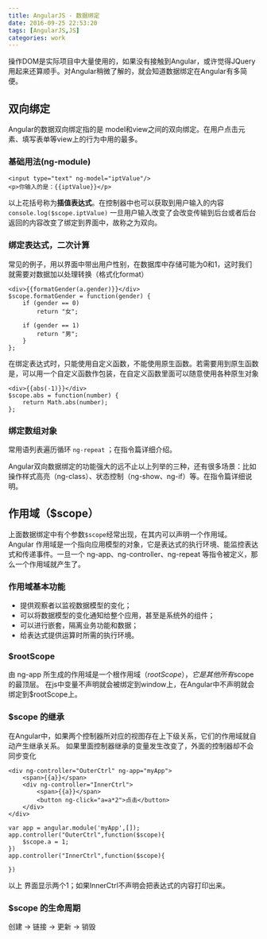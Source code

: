 ```yaml
---
title: AngularJS - 数据绑定 
date: 2016-09-25 22:53:20
tags: [AngularJS,JS]
categories: work
---
```


操作DOM是实际项目中大量使用的，如果没有接触到Angular，或许觉得JQuery用起来还算顺手。对Angular稍微了解的，就会知道数据绑定在Angular有多简便。

<!-- more -->

## 双向绑定
Angular的数据双向绑定指的是 model和view之间的双向绑定。在用户点击元素、填写表单等view上的行为中用的最多。
### 基础用法(ng-module)
```
<input type="text" ng-model="iptValue"/>
<p>你输入的是：{{iptValue}}</p>
```
以上花括号称为**插值表达式**。在控制器中也可以获取到用户输入的内容
`console.log($scope.iptValue)`
一旦用户输入改变了会改变传输到后台或者后台返回的内容改变了绑定到界面中，故称之为双向。

### 绑定表达式，二次计算
常见的例子，用以界面中带出用户性别，在数据库中存储可能为0和1，这时我们就需要对数据加以处理转换（格式化format）
```
<div>{{formatGender(a.gender)}}</div>
$scope.formatGender = function(gender) {
    if (gender == 0)
        return "女";

    if (gender == 1)
        return "男";
    }
};
```
在绑定表达式时，只能使用自定义函数，不能使用原生函数。若需要用到原生函数是，可以用一个自定义函数作包装，在自定义函数里面可以随意使用各种原生对象
```
<div>{{abs(-1)}}</div>
$scope.abs = function(number) {
    return Math.abs(number);    
};
```

### 绑定数组对象
常用语列表遍历循环 `ng-repeat` ；在指令篇详细介绍。  

Angular双向数据绑定的功能强大的远不止以上列举的三种，还有很多场景：比如操作样式高亮（ng-class）、状态控制（ng-show、ng-if）等。在指令篇详细说明。


## 作用域（$scope）
上面数据绑定中有个参数`$scope`经常出现，在其内可以声明一个作用域。
Angular 作用域是一个指向应用模型的对象，它是表达式的执行环境、能监控表达式和传递事件。一旦一个 ng-app、ng-controller、ng-repeat 等指令被定义，那么一个作用域就产生了。
### 作用域基本功能
- 提供观察者以监视数据模型的变化；
- 可以将数据模型的变化通知给整个应用，甚至是系统外的组件；
- 可以进行嵌套，隔离业务功能和数据；
- 给表达式提供运算时所需的执行环境。

### $rootScope
由 ng-app 所生成的作用域是一个根作用域（$rootScope），它是其他所有$scope 的最顶层。
在js中变量不声明就会被绑定到window上，在Angular中不声明就会绑定到$rootScope上。
 
### $scope 的继承
在Angular中，如果两个控制器所对应的视图存在上下级关系，它们的作用域就自动产生继承关系。
如果里面控制器继承的变量发生改变了，外面的控制器却不会同步变化
```
<div ng-controller="OuterCtrl" ng-app="myApp">
    <span>{{a}}</span>
    <div ng-controller="InnerCtrl">
        <span>{{a}}</span> 
        <button ng-click="a=a*2">点击</button>
    </div>
</div>
 
var app = angular.module('myApp',[]);
app.controller("OuterCtrl",function($scope){
	$scope.a = 1;
})	
app.controller("InnerCtrl",function($scope){
	 
})
```
以上 界面显示两个1；如果InnerCtrl不声明会把表达式的内容打印出来。

### $scope 的生命周期
创建 → 链接 → 更新 → 销毁


